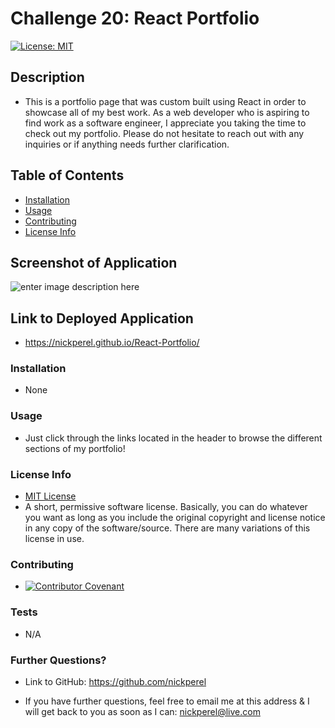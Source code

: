 # Challenge 20: React Portfolio
  [![License: MIT](https://img.shields.io/badge/License-MIT-yellow.svg)](https://opensource.org/licenses/MIT)
  ## Description
  
  * This is a portfolio page that was custom built using React in order to showcase all of my best work. As a web developer who is aspiring to find work as a software engineer, I appreciate you taking the time to check out my portfolio. Please do not hesitate to reach out with any inquiries or if anything needs further clarification.

  ## Table of Contents

  * [Installation](#installation)
  * [Usage](#usage)
  * [Contributing](#contributing)
  * [License Info](#license-info)

  ## Screenshot of Application

  ![enter image description here](https://www.dropbox.com/s/9yny9vbrzuqk1e0/Perel-Portfolio.png?raw=1)

  ## Link to Deployed Application

  * https://nickperel.github.io/React-Portfolio/ 

  ### Installation
  
  * None

  ### Usage

  * Just click through the links located in the header to browse the different sections of my portfolio!

  ### License Info
  * [MIT License](https://opensource.org/licenses/MIT)
  * A short, permissive software license. Basically, you can do whatever you want as long as you include the original copyright and license notice in any copy of the software/source.  There are many variations of this license in use.
  
  ### Contributing

  * [![Contributor Covenant](https://img.shields.io/badge/Contributor%20Covenant-2.1-4baaaa.svg)](code_of_conduct.md)

  ### Tests

  * N/A

  ### Further Questions?

  * Link to GitHub: https://github.com/nickperel

  * If you have further questions, feel free to email me at this address & I will get back to you as soon as I can: nickperel@live.com